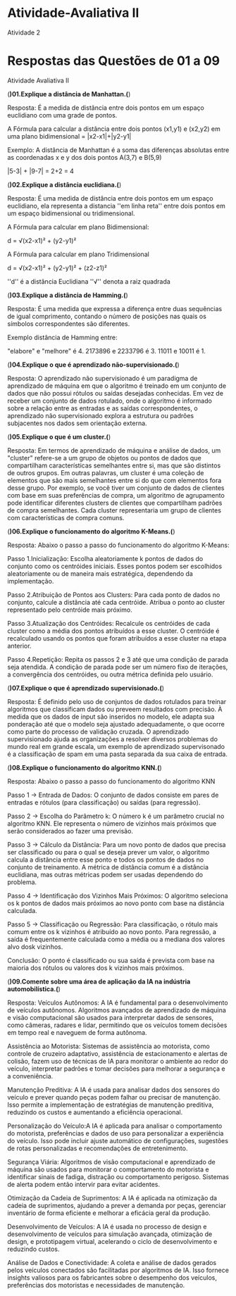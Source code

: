 # Atividade-Avaliativa II
 Atividade 2


 # Respostas das Questões de 01 a 09


Atividade Avaliativa II


(**)01.Explique a distância de Manhattan.(**) 

Resposta: É a medida de distância entre dois pontos em um espaço euclidiano com uma grade de pontos.

A Fórmula para calcular a distância entre dois pontos (x1,y1) e (x2,y2) em uma plano bidimensional = |x2-x1|+|y2-y1|

Exemplo: A distância de Manhattan é a soma das diferenças absolutas entre as coordenadas x e y dos dois pontos A(3,7) e B(5,9)

|5-3| + |9-7| = 2+2 = 4



(**)02.Explique a distância euclidiana.(**) 

Resposta: É uma medida de distância entre dois pontos em um espaço euclidiano, ela representa a distancia ''em linha reta'' entre dois pontos em um espaço bidimensional ou tridimensional.

A Fórmula para calcular em plano Bidimensional:

d = √(x2-x1)² + (y2-y1)² 

A Fórmula para calcular em plano Tridimensional

d = √(x2-x1)² + (y2-y1)² + (z2-z1)²

''d'' é a distância Euclidiana
''√'' denota a raiz quadrada

(**)03.Explique a distância de Hamming.(**) 

Resposta: É uma medida que expressa a diferença entre duas sequências de igual comprimento, contando o número de posições nas quais os símbolos correspondentes são diferentes. 

Exemplo distância de Hamming entre:

"elabore" e "melhore" é 4.
2173896 e 2233796 é 3.
11011 e 10011 é 1.

(**)04.Explique o que é aprendizado não-supervisionado.(**) 

Resposta: O aprendizado não supervisionado é um paradigma de aprendizado de máquina em que o algoritmo é treinado em um conjunto de dados que não possui rótulos ou saídas desejadas conhecidas. Em vez de receber um conjunto de dados rotulado, onde o algoritmo é informado sobre a relação entre as entradas e as saídas correspondentes, o aprendizado não supervisionado explora a estrutura ou padrões subjacentes nos dados sem orientação externa. 

(**)05.Explique o que é um cluster.(**) 

Resposta: Em termos de aprendizado de máquina e análise de dados, um "cluster" refere-se a um grupo de objetos ou pontos de dados que compartilham características semelhantes entre si, mas que são distintos de outros grupos. Em outras palavras, um cluster é uma coleção de elementos que são mais semelhantes entre si do que com elementos fora desse grupo. Por exemplo, se você tiver um conjunto de dados de clientes com base em suas preferências de compra, um algoritmo de agrupamento pode identificar diferentes clusters de clientes que compartilham padrões de compra semelhantes. Cada cluster representaria um grupo de clientes com características de compra comuns.


(**)06.Explique o funcionamento do algoritmo K-Means.(**) 

Resposta: Abaixo o passo a passo do funcionamento do algoritmo K-Means:

Passo 1.Inicialização: Escolha aleatoriamente k pontos de dados do conjunto como os centróides iniciais.
Esses pontos podem ser escolhidos aleatoriamente ou de maneira mais estratégica, dependendo da implementação.

Passo 2.Atribuição de Pontos aos Clusters: Para cada ponto de dados no conjunto, calcule a distância até cada centróide.
Atribua o ponto ao cluster representado pelo centróide mais próximo.

Passo 3.Atualização dos Centróides: Recalcule os centróides de cada cluster como a média dos pontos atribuídos a esse cluster.
O centróide é recalculado usando os pontos que foram atribuídos a esse cluster na etapa anterior.

Passo 4.Repetição: Repita os passos 2 e 3 até que uma condição de parada seja atendida. A condição de parada pode ser um número fixo de iterações, a convergência dos centróides, ou outra métrica definida pelo usuário.

(**)07.Explique o que é aprendizado supervisionado.(**) 

 Resposta: É definido pelo uso de conjuntos de dados rotulados para treinar algoritmos que classificam dados ou preveem resultados com precisão. À medida que os dados de input são inseridos no modelo, ele adapta sua ponderação até que o modelo seja ajustado adequadamente, o que ocorre como parte do processo de validação cruzada. O aprendizado supervisionado ajuda as organizações a resolver diversos problemas do mundo real em grande escala, um exemplo de aprendizado supervisonado é a classificação de spam em uma pasta separada da sua caixa de entrada.

(**)08.Explique o funcionamento do algoritmo KNN.(**) 

Resposta: Abaixo o passo a passo do funcionamento do algoritmo KNN

Passo 1 -> Entrada de Dados: O conjunto de dados consiste em pares de entradas e rótulos (para classificação) ou saídas (para regressão).

Passo 2 -> Escolha do Parâmetro k: O número k é um parâmetro crucial no algoritmo KNN. Ele representa o número de vizinhos mais próximos que serão considerados ao fazer uma previsão.

Passo 3 -> Cálculo da Distância: Para um novo ponto de dados que precisa ser classificado ou para o qual se deseja prever um valor, o algoritmo calcula a distância entre esse ponto e todos os pontos de dados no conjunto de treinamento. A métrica de distância comum é a distância euclidiana, mas outras métricas podem ser usadas dependendo do problema.

Passo 4 -> Identificação dos Vizinhos Mais Próximos: O algoritmo seleciona os k pontos de dados mais próximos ao novo ponto com base na distância calculada.

Passo 5 -> Classificação ou Regressão: Para classificação, o rótulo mais comum entre os k vizinhos é atribuído ao novo ponto.
Para regressão, a saída é frequentemente calculada como a média ou a mediana dos valores alvo dosk vizinhos.

Conclusão: O ponto é classificado ou sua saída é prevista com base na maioria dos rótulos ou valores dos k vizinhos mais próximos.

(**)09.Comente sobre uma área de aplicação da IA na indústria automobilística.(**) 

Resposta: Veículos Autônomos: A IA é fundamental para o desenvolvimento de veículos autônomos. Algoritmos avançados de aprendizado de máquina e visão computacional são usados para interpretar dados de sensores, como câmeras, radares e lidar, permitindo que os veículos tomem decisões em tempo real e naveguem de forma autônoma.

Assistência ao Motorista: Sistemas de assistência ao motorista, como controle de cruzeiro adaptativo, assistência de estacionamento e alertas de colisão, fazem uso de técnicas de IA para monitorar o ambiente ao redor do veículo, interpretar padrões e tomar decisões para melhorar a segurança e a conveniência.

Manutenção Preditiva: A IA é usada para analisar dados dos sensores do veículo e prever quando peças podem falhar ou precisar de manutenção. Isso permite a implementação de estratégias de manutenção preditiva, reduzindo os custos e aumentando a eficiência operacional.

Personalização do Veículo:A IA é aplicada para analisar o comportamento do motorista, preferências e dados de uso para personalizar a experiência do veículo. Isso pode incluir ajuste automático de configurações, sugestões de rotas personalizadas e recomendações de entretenimento.

Segurança Viária: Algoritmos de visão computacional e aprendizado de máquina são usados para monitorar o comportamento do motorista e identificar sinais de fadiga, distração ou comportamento perigoso. Sistemas de alerta podem então intervir para evitar acidentes.

Otimização da Cadeia de Suprimentos: A IA é aplicada na otimização da cadeia de suprimentos, ajudando a prever a demanda por peças, gerenciar inventário de forma eficiente e melhorar a eficácia geral da produção.

Desenvolvimento de Veículos: A IA é usada no processo de design e desenvolvimento de veículos para simulação avançada, otimização de design, e prototipagem virtual, acelerando o ciclo de desenvolvimento e reduzindo custos.

Análise de Dados e Conectividade: A coleta e análise de dados gerados pelos veículos conectados são facilitadas por algoritmos de IA. Isso fornece insights valiosos para os fabricantes sobre o desempenho dos veículos, preferências dos motoristas e necessidades de manutenção.

